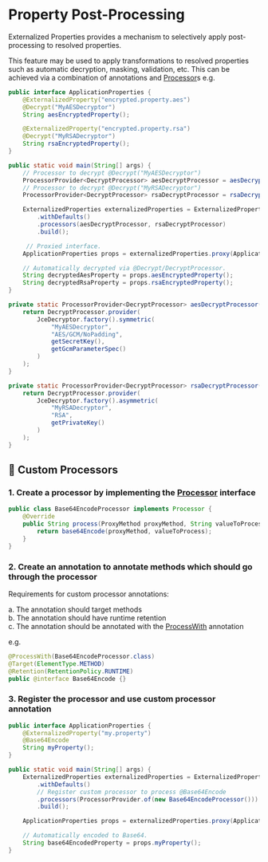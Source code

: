 # Property Post-Processing

Externalized Properties provides a mechanism to selectively apply post-processing to resolved properties.

This feature may be used to apply transformations to resolved properties such as automatic decryption, masking, validation, etc. This can be achieved via a combination of annotations and [Processor](../core/src/main/java/io/github/joeljeremy7/externalizedproperties/core/Processor.java)s e.g.

```java
public interface ApplicationProperties {
    @ExternalizedProperty("encrypted.property.aes")
    @Decrypt("MyAESDecryptor")
    String aesEncryptedProperty();

    @ExternalizedProperty("encrypted.property.rsa")
    @Decrypt("MyRSADecryptor")
    String rsaEncryptedProperty();
}

public static void main(String[] args) {
    // Processor to decrypt @Decrypt("MyAESDecryptor")
    ProcessorProvider<DecryptProcessor> aesDecryptProcessor = aesDecryptProcessor();
    // Processor to decrypt @Decrypt("MyRSADecryptor")
    ProcessorProvider<DecryptProcessor> rsaDecryptProcessor = rsaDecryptProcessor();

    ExternalizedProperties externalizedProperties = ExternalizedProperties.builder()
        .withDefaults()
        .processors(aesDecryptProcessor, rsaDecryptProcessor)
        .build();

     // Proxied interface.
    ApplicationProperties props = externalizedProperties.proxy(ApplicationProperties.class);

    // Automatically decrypted via @Decrypt/DecryptProcessor.
    String decryptedAesProperty = props.aesEncryptedProperty();
    String decryptedRsaProperty = props.rsaEncryptedProperty();
}

private static ProcessorProvider<DecryptProcessor> aesDecryptProcessor() {
    return DecryptProcessor.provider(
        JceDecryptor.factory().symmetric(
            "MyAESDecryptor",
            "AES/GCM/NoPadding", 
            getSecretKey(),
            getGcmParameterSpec()
        )
    );
}

private static ProcessorProvider<DecryptProcessor> rsaDecryptProcessor() {
    return DecryptProcessor.provider(
        JceDecryptor.factory().asymmetric(
            "MyRSADecryptor",
            "RSA", 
            getPrivateKey()
        )
    );
}
```

## 🚀 Custom Processors

### 1. Create a processor by implementing the [Processor](../core/src/main/java/io/github/joeljeremy7/externalizedproperties/core/Processor.java) interface

```java
public class Base64EncodeProcessor implements Processor {
    @Override
    public String process(ProxyMethod proxyMethod, String valueToProcess) {
        return base64Encode(proxyMethod, valueToProcess);
    }
}
```

### 2. Create an annotation to annotate methods which should go through the processor

Requirements for custom processor annotations:  

a. The annotation should target methods  
b. The annotation should have runtime retention  
c. The annotation should be annotated with the [ProcessWith](../core/src/main/java/io/github/joeljeremy7/externalizedproperties/core/processing/ProcessWith.java) annotation

e.g.

```java
@ProcessWith(Base64EncodeProcessor.class)
@Target(ElementType.METHOD)
@Retention(RetentionPolicy.RUNTIME)
public @interface Base64Encode {}
```

### 3. Register the processor and use custom processor annotation

```java
public interface ApplicationProperties {
    @ExternalizedProperty("my.property")
    @Base64Encode
    String myProperty();
}

public static void main(String[] args) {
    ExternalizedProperties externalizedProperties = ExternalizedProperties.builder()
        .withDefaults()
        // Register custom processor to process @Base64Encode
        .processors(ProcessorProvider.of(new Base64EncodeProcessor()))
        .build();

    ApplicationProperties props = externalizedProperties.proxy(ApplicationProperties.class);

    // Automatically encoded to Base64.
    String base64EncodedProperty = props.myProperty();
}
```
